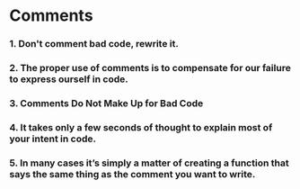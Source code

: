 # Comments
### 1. Don't comment bad code, rewrite it.
### 2. The proper use of comments is to compensate for our failure to express ourself in code.
### 3. Comments Do Not Make Up for Bad Code
### 4. It takes only a few seconds of thought to explain most of your intent in code.
### 5. In many cases it’s simply a matter of creating a function that says the same thing as the comment you want to write.